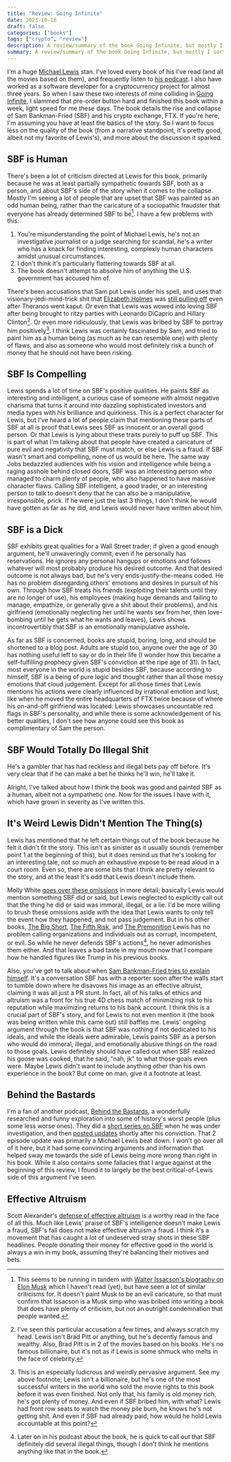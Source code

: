 ```yaml
---
title: "Review: Going Infinite"
date: 2023-10-16
draft: false
categories: ["books"]
tags: ["crypto", "review"]
description: A review/summary of the book Going Infinite, but mostly I sort of defend Michael Lewis, and then qualify a whole lot of that defense.
summary: A review/summary of the book Going Infinite, but mostly I sort of defend Michael Lewis, and then qualify a whole lot of that defense.
---
```


I'm a huge [Michael Lewis](https://en.wikipedia.org/wiki/Michael_Lewis) stan. I've loved every book of his I've read (and all the movies based on them), and frequently listen to [his podcast](https://www.pushkin.fm/podcasts/against-the-rules). I also have worked as a software developer for a cryptocurrency project for almost three years. So when I saw these two interests of mine colliding in [Going Infinite](https://www.goodreads.com/book/show/156552773-going-infinite), I slammed that pre-order button hard and finished this book within a week, light speed for me these days. The book details the rise and collapse of Sam Bankman-Fried (SBF) and his crypto exchange, FTX. If you're here, I'm assuming you have at least the basics of the story. So I want to focus less on the quality of the book (from a narrative standpoint, it's pretty good, albeit not my favorite of Lewis's), and more about the discussion it sparked.

## SBF is Human

There's been a lot of criticism directed at Lewis for this book, primarily because he was at least partially sympathetic towards SBF, both as a person, and about SBF's side of the story when it comes to the collapse. Mostly I'm seeing a lot of people that are upset that SBF was painted as an odd human being, rather than the caricature of a sociopathic fraudster that everyone has already determined SBF to be[^1]. I have a few problems with this:

1. You're misunderstanding the point of Michael Lewis, he's not an investigative journalist or a judge searching for scandal, he's a writer who has a knack for finding interesting, complexly human characters amidst unusual circumstances.
2. I don't think it's particularly flattering towards SBF at all.
3. The book doesn't attempt to absolve him of anything the U.S. government has accused him of.

There's been accusations that Sam put Lewis under his spell, and uses that visionary-jedi-mind-trick shit that [Elizabeth Holmes](https://en.wikipedia.org/wiki/Elizabeth_Holmes) was [still pulling off](https://twitter.com/jonwu_/status/1433595857304055814) even after Theranos went kaput. Or even that Lewis was wowed into loving SBF after being brought to ritzy parties with Leonardo DiCaprio and Hillary Clinton[^2]. Or even more ridiculously, that Lewis was bribed by SBF to portray him positively[^3]. I think Lewis was certainly fascinated by Sam, and tried to paint him as a human being (as much as he can resemble one) with plenty of flaws, and also as someone who would most definitely risk a bunch of money that he should not have been risking.

## SBF Is Compelling

Lewis spends a lot of time on SBF's positive qualities. He paints SBF as interesting and intelligent, a curious case of someone with almost negative charisma that turns it around into dazzling sophisticated investors and media types with his brilliance and quirkiness. This is a perfect character for Lewis, but I've heard a lot of people claim that mentioning these parts of SBF at all is proof that Lewis sees SBF as innocent or an overall good person. Or that Lewis is lying about these traits purely to puff up SBF. This is part of what I'm talking about that people have created a caricature of pure evil and negativity that SBF must match, or else Lewis is a fraud. If SBF wasn't smart and compelling, none of us would be here. The same way Jobs bedazzled audiences with his vision and intelligence while being a raging asshole behind closed doors, SBF was an interesting person who managed to charm plenty of people, who also happened to have massive character flaws. Calling SBF intelligent, a good trader, or an interesting person to talk to doesn't deny that he can also be a manipulative, irresponsible, prick. If he were just the last 3 things, I don't think he would have gotten as far as he did, and Lewis would never have written about him.

## SBF is a Dick

SBF exhibits great qualities for a Wall Street trader; if given a good enough argument, he'll unwaveringly commit, even if he personally has reservations. He ignores any personal hangups or emotions and follows whatever will most probably produce his desired outcome. And that desired outcome is not always bad, but he's very ends-justify-the-means coded. He has no problem disregarding others' emotions and desires in pursuit of his own. Through how SBF treats his friends (exploiting their talents until they are no longer of use), his employees (making huge demands and failing to manage, empathize, or generally give a shit about their problems), and his girlfriend (emotionally neglecting her until he wants sex from her, then love-bombing until he gets what he wants and leaves), Lewis shows incontrovertibly that SBF is an emotionally manipulative asshole.

As far as SBF is concerned, books are stupid, boring, long, and should be shortened to a blog post. Adults are stupid too, anyone over the age of 30 has nothing useful left to say or do in their life (I wonder how this became a self-fulfilling prophecy given SBF's conviction at the ripe age of 31). In fact, most everyone in the world is stupid besides SBF, because according to himself, SBF is a being of pure logic and thought rather than all those messy emotions that cloud judgement. Except for all those times that Lewis mentions his actions were clearly influenced by irrational emotion and lust, like when he moved the entire headquarters of FTX twice because of where his on-and-off girlfriend was located. Lewis showcases uncountable red flags in SBF's personality, and while there is some acknowledgement of his better qualities, I don't see how anyone could see this book as complimentary of Sam the person.

## SBF Would Totally Do Illegal Shit

He's a gambler that has had reckless and illegal bets pay off before. It's very clear that if he can make a bet he thinks he'll win, he'll take it.

Alright, I've talked about how I think the book was good and painted SBF as a human, albeit not a sympathetic one. Now for the issues I have with it, which have grown in severity as I've written this.

## It's Weird Lewis Didn't Mention The Thing(s)

Lewis has mentioned that he left certain things out of the book because he felt it didn't fit the story. This isn't as sinister as it usually sounds (remember point 1 at the beginning of this), but it does remind us that he's looking for an interesting tale, not so much an exhaustive expose to be read aloud in a court room. Even so, there are some bits that I think are pretty relevant to the story, and at the least it's odd that Lewis doesn't include them.

Molly White [goes over these omissions](https://newsletter.mollywhite.net/p/review-michael-lewiss-going-infinite) in more detail; basically Lewis would mention something SBF did or said, but Lewis neglected to explicitly call out that the thing he did or said was immoral, illegal, or a lie. I'd be more willing to brush these omissions aside with the idea that Lewis wants to only tell the event how they happened, and not pass judgement. But in his other books, [The Big Short](https://www.goodreads.com/en/book/show/26889576), [The Fifth Risk](https://www.goodreads.com/en/book/show/46266188), and [The Premonition](https://www.goodreads.com/book/show/56790170-the-premonition) Lewis has no problem calling organizations and individuals out as corrupt, incompetent, or evil. So while he never defends SBF's actions[^4], he never admonishes them either. And that leaves a bad taste in my mouth now that I compare how he handled figures like Trump in his previous books.

Also, you've got to talk about when [Sam Bankman-Fried tries to explain himself](https://www.vox.com/future-perfect/23462333/sam-bankman-fried-ftx-cryptocurrency-effective-altruism-crypto-bahamas-philanthropy). It's a conversation SBF has with a reporter soon after the walls start to tumble down where he disavows his image as an effective altruist, claiming it was all just a PR stunt. In fact, all of his talks of ethics and altruism was a front for his true 4D chess match of minimizing risk to his reputation while maximizing returns to his bank account. I think this is a crucial part of SBF's story, and for Lewis to not even mention it (the book was being written while this came out) still baffles me. Lewis' ongoing argument through the book is that SBF was nothing if not dedicated to his ideals, and while the ideals were admirable, Lewis paints SBF as a person who would do immoral, illegal, and emotionally abusive things on the road to those goals. Lewis definitely should have called out when SBF realized his goose was cooked, that he said, "nah, jk" to what those goals even were. Maybe Lewis didn't want to include anything other than his own experience in the book? But come on man, give it a footnote at least.

## Behind the Bastards

I'm a fan of another podcast, [Behind the Bastards](https://www.iheart.com/podcast/105-behind-the-bastards-29236323/), a wonderfully researched and funny exploration into some of history's worst people (plus some less worse ones). They did a [short series on SBF](https://youtu.be/lSbMy6vblsY?si=Srrqx-JfkaBDjbGK) when he was under investigation, and then [posted updates](https://youtu.be/a9tDihgEn2k?si=qBHkpFkydgIIyhbw) shortly after his conviction. That 2 episode update was primarily a Michael Lewis beat down. I won't go over all of it here, but it had some convincing arguments and information that helped sway me towards the side of Lewis being more wrong than right in his book. While it also contains some fallacies that I argue against at the beginning of this review, I found it to largely be the best critical-of-Lewis side of this argument I've seen.

## Effective Altruism

Scott Alexander's [defense of effective altruism](https://www.astralcodexten.com/p/in-continued-defense-of-effective) is a worthy read in the face of all this. Much like Lewis' praise of SBF's intelligence doesn't make Lewis a fraud, SBF's fall does not make effective altruism a fraud. I think it's a movement that has caught a lot of undeserved stray shots in these SBF headlines. People donating their money for effective good in the world is always a win in my book, assuming they're balancing their motives and bets.

[^1]: This seems to be running in tandem with [Walter Issacson's biography on Elon Musk](https://www.goodreads.com/book/show/122765395-elon-musk) which I haven't read (yet), but have seen a lot of similar criticisms for. It doesn't paint Musk to be an evil caricature, so that must confirm that Issacson is a Musk simp who was bribed into writing a book that does have plenty of criticism, but not an outright condemnation that people wanted.
[^2]: I've seen this particular accusation a few times, and always scratch my head. Lewis isn't Brad Pitt or anything, but he's decently famous and wealthy. Also, Brad Pitt is in 2 of the movies based on his books. He's no famous billionaire, but it's not as if Lewis is some shmuck who melts in the face of celebrity.
[^3]: This is an especially ludicrous and weirdly pervasive argument. See my above footnote; Lewis isn't a billionaire, but he's one of the most successful writers in the world who sold the movie rights to this book before it was even finished. Not only that, his family is old money rich, he's got plenty of money. And even if SBF bribed him, with what? Lewis had front row seats to watch the money pile burn, he knows he's not getting shit. And even if SBF had already paid, how would he hold Lewis accountable at this point?
[^4]: Later on in his podcast about the book, he is quick to call out that SBF definitely did several illegal things, though I don't think he mentions anything like that in the book.
